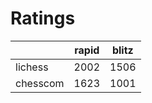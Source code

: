 # Ratings

|          | rapid | blitz |
|----------|-------|-------|
| lichess  | 2002 | 1506 |
| chesscom | 1623 | 1001 |
